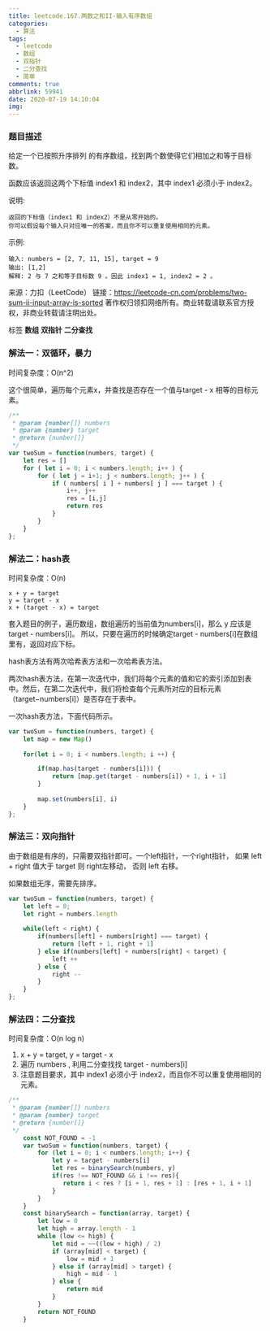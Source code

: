 ```yaml
---
title: leetcode.167.两数之和II-输入有序数组
categories:
  - 算法
tags:
  - leetcode
  - 数组
  - 双指针
  - 二分查找
  - 简单
comments: true
abbrlink: 59941
date: 2020-07-19 14:10:04
img:
---
```

### 题目描述

给定一个已按照升序排列 的有序数组，找到两个数使得它们相加之和等于目标数。

函数应该返回这两个下标值 index1 和 index2，其中 index1 必须小于 index2。

说明:
```
返回的下标值（index1 和 index2）不是从零开始的。
你可以假设每个输入只对应唯一的答案，而且你不可以重复使用相同的元素。
```
示例:
```
输入: numbers = [2, 7, 11, 15], target = 9
输出: [1,2]
解释: 2 与 7 之和等于目标数 9 。因此 index1 = 1, index2 = 2 。
```
来源：力扣（LeetCode）
链接：https://leetcode-cn.com/problems/two-sum-ii-input-array-is-sorted
著作权归领扣网络所有。商业转载请联系官方授权，非商业转载请注明出处。

标签 **数组** **双指针** **二分查找**

### 解法一：双循环，暴力

时间复杂度：O(n^2)

这个很简单，遍历每个元素x，并查找是否存在一个值与target - x 相等的目标元素。
```js
/**
 * @param {number[]} numbers
 * @param {number} target
 * @return {number[]}
 */
var twoSum = function(numbers, target) {
    let res = []
    for ( let i = 0; i < numbers.length; i++ ) {
        for ( let j = i+1; j < numbers.length; j++ ) {
            if ( numbers[ i ] + numbers[ j ] === target ) {
                i++, j++
                res = [i,j]
                return res
            }
        }
    }
};
```

### 解法二：hash表

时间复杂度：O(n)
```
x + y = target
y = target - x
x + (target - x) = target
```
套入题目的例子，遍历数组，数组遍历的当前值为numbers[i]，那么 y 应该是 target - numbers[i]。
所以，只要在遍历的时候确定target - numbers[i]在数组里有，返回对应下标。

hash表方法有两次哈希表方法和一次哈希表方法。

两次hash表方法，在第一次迭代中，我们将每个元素的值和它的索引添加到表中。然后，在第二次迭代中，我们将检查每个元素所对应的目标元素（target−numbers[i]）是否存在于表中。

一次hash表方法，下面代码所示。
```js
var twoSum = function(numbers, target) {
    let map = new Map()
    
    for(let i = 0; i < numbers.length; i ++) {

        if(map.has(target - numbers[i])) {
            return [map.get(target - numbers[i]) + 1, i + 1]
        }
        
        map.set(numbers[i], i)
    }
};
```
### 解法三：双向指针

由于数组是有序的，只需要双指针即可。一个left指针，一个right指针， 如果 left + right 值大于 target 则 right左移动， 否则 left 右移。

如果数组无序，需要先排序。
```js
var twoSum = function(numbers, target) {
    let left = 0;
    let right = numbers.length
    
    while(left < right) {
        if(numbers[left] + numbers[right] === target) {
            return [left + 1, right + 1]
        } else if(numbers[left] + numbers[right] < target) {
            left ++
        } else {
            right --
        }
    }
};
```

### 解法四：二分查找

时间复杂度：O(n log n)

1. x + y = target, y = target - x
2. 遍历 numbers , 利用二分查找找 target - numbers[i]
3. 注意题目要求，其中 index1 必须小于 index2，而且你不可以重复使用相同的元素。

```js
/**
 * @param {number[]} numbers
 * @param {number} target
 * @return {number[]}
 */
    const NOT_FOUND = -1
    var twoSum = function(numbers, target) {
        for (let i = 0; i < numbers.length; i++) {
            let y = target - numbers[i]
            let res = binarySearch(numbers, y)
            if(res !== NOT_FOUND && i !== res){
               return i < res ? [i + 1, res + 1] : [res + 1, i + 1]
            }
        }
    }
    const binarySearch = function(array, target) {
        let low = 0
        let high = array.length - 1
        while (low <= high) {
            let mid = ~~((low + high) / 2)
            if (array[mid] < target) {
                low = mid + 1
            } else if (array[mid] > target) {
                high = mid - 1
            } else {
                return mid
            }
        }
        return NOT_FOUND
    }
```